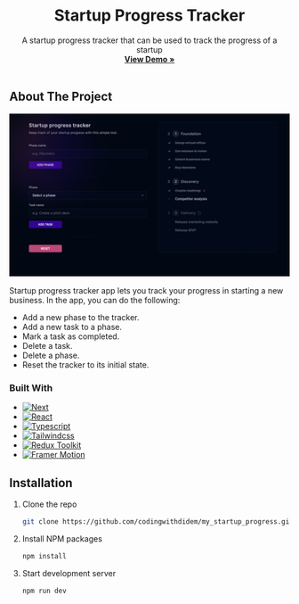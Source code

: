 <div align="center">
  <h1 align="center">Startup Progress Tracker</h1>

  <p align="center">
    A startup progress tracker that can be used to track the progress of a startup
    <br />
    <a href="https://my-startup-progress.vercel.app/"><strong>View Demo »</strong></a>
    <br />
    <br />
  </p>
</div>

## About The Project

[![Startup Progress Tracker Screen Shot][product-screenshot]](https://my-startup-progress.vercel.app/)

Startup progress tracker app lets you track your progress in starting a new business.
In the app, you can do the following:

- Add a new phase to the tracker.
- Add a new task to a phase.
- Mark a task as completed.
- Delete a task.
- Delete a phase.
- Reset the tracker to its initial state.

### Built With

- [![Next][next.js]][next-url]
- [![React][react.js]][react-url]
- [![Typescript][typescript]][typescript-url]
- [![Tailwindcss][tailwindcss]][tailwindcss-url]
- [![Redux Toolkit][redux-toolkit]][redux-toolkit-url]
- [![Framer Motion][framer-motion]][framer-motion-url]

## Installation

1. Clone the repo
   ```sh
   git clone https://github.com/codingwithdidem/my_startup_progress.git
   ```
2. Install NPM packages
   ```sh
   npm install
   ```
3. Start development server

   ```sh
   npm run dev
   ```

<!-- MARKDOWN LINKS & IMAGES -->

[product-screenshot]: https://raw.githubusercontent.com/codingwithdidem/my_startup_progress/main/public/images/screenshot.png?token=GHSAT0AAAAAACAHQHR5ISKAJ3Q4KYRHHGJCZAXJYQQ
[next.js]: https://img.shields.io/badge/next.js-000000?style=for-the-badge&logo=nextdotjs&logoColor=white
[next-url]: https://nextjs.org/
[react.js]: https://img.shields.io/badge/React-20232A?style=for-the-badge&logo=react&logoColor=61DAFB
[react-url]: https://reactjs.org/
[typescript]: https://img.shields.io/static/v1?style=for-the-badge&message=TypeScript&color=3178C6&logo=TypeScript&logoColor=FFFFFF&label=
[typescript-url]: https://www.typescriptlang.org/
[tailwindcss]: https://img.shields.io/static/v1?style=for-the-badge&message=Tailwind+CSS&color=222222&logo=Tailwind+CSS&logoColor=06B6D4&label=
[tailwindcss-url]: https://tailwindcss.com/
[redux-toolkit]: https://img.shields.io/static/v1?style=for-the-badge&message=Redux+Toolkit&color=764ABC&logo=Redux&logoColor=FFFFFF&label=
[redux-toolkit-url]: https://redux-toolkit.js.org/
[framer-motion]: https://img.shields.io/static/v1?style=for-the-badge&message=Framer+Motion&color=0055FF&logo=Framer&logoColor=FFFFFF&label=
[framer-motion-url]: https://www.framer.com/motion/
